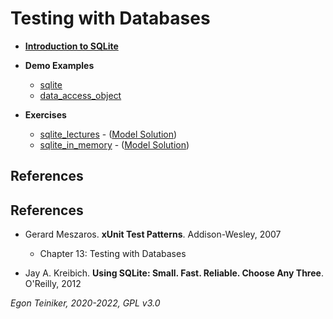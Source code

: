 # Testing with Databases

* [**Introduction to SQLite**](../../introduction/python/sqlite/README.md)

* **Demo Examples**
    * [sqlite](sqlite)
    * [data_access_object](data_access_object)

* **Exercises**
    * [sqlite_lectures](sqlite_lectures_exercise) - ([Model Solution](sqlite_lectures))
    * [sqlite_in_memory](sqlite_in_memory_exercise) - ([Model Solution](sqlite_in_memory))


## References

## References
* Gerard Meszaros. **xUnit Test Patterns**. Addison-Wesley, 2007
    * Chapter 13: Testing with Databases

* Jay A. Kreibich. **Using SQLite: Small. Fast. Reliable. Choose Any Three**. O'Reilly, 2012

*Egon Teiniker, 2020-2022, GPL v3.0*
